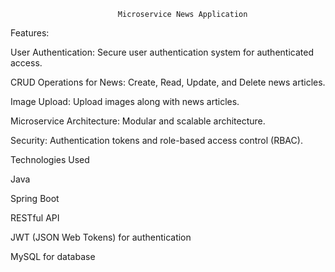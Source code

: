 							Microservice News Application

Features:

User Authentication: Secure user authentication system for authenticated access.

CRUD Operations for News: Create, Read, Update, and Delete news articles.

Image Upload: Upload images along with news articles.

Microservice Architecture: Modular and scalable architecture.

Security: Authentication tokens and role-based access control (RBAC).

Technologies Used

Java

Spring Boot

RESTful API

JWT (JSON Web Tokens) for authentication

MySQL for database
